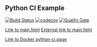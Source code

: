 ## Python CI Example
[![Build Status](https://travis-ci.org/laurelmcintyre/python-ci.svg?branch=master)](https://travis-ci.org/laurelmcintyre/python-ci)
[![codecov](https://codecov.io/gh/laurelmcintyre/python-ci/branch/master/graph/badge.svg)](https://codecov.io/gh/laurelmcintyre/python-ci)
[![Quality Gate](https://sonarqube.com/api/badges/gate?key=python-ci%3Amaster)](https://sonarqube.com/dashboard?id=python-ci%3Amaster)

[Link to main.html](main.html)
[External link to main.html](https://laurelmcintyre.github.io/python-ci/main.html)

[Link to Docker python-ci page](https://hub.docker.com/r/laurelmcintyre/python-ci/)
